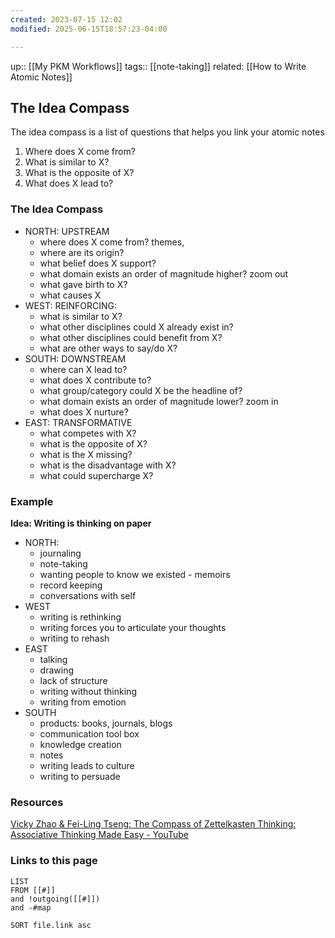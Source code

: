 ```yaml
---
created: 2023-07-15 12:02
modified: 2025-06-15T18:57:23-04:00

---
```

up:: [[My PKM Workflows]]
tags:: [[note-taking]]
related: [[How to Write Atomic Notes]]

## The Idea Compass
The idea compass is a list of questions that helps you link your atomic notes
1. Where does X come from?
2. What is similar to X?
3. What is the opposite of X?
4. What does X lead to?
### The Idea Compass
- NORTH: UPSTREAM
	- where does X come from? themes,
	- where are its origin?
	- what belief does X support?
	- what domain exists an order of magnitude higher? zoom out
	- what gave birth to X?
	- what causes X
- WEST: REINFORCING:
	- what is similar to X?
	- what other disciplines could X already exist in?
	- what other disciplines could benefit from X?
	- what are other ways to say/do X?
- SOUTH: DOWNSTREAM
	- where can X lead to?
	- what does X contribute to?
	- what group/category could X be the headline of?
	- what domain exists an order of magnitude lower? zoom in
	- what does X nurture?
- EAST: TRANSFORMATIVE
	- what competes with X?
	- what is the opposite of X?
	- what is the X missing?
	- what is the disadvantage with X?
	- what could supercharge X?

### Example
**Idea: Writing is thinking on paper**
- NORTH:
	- journaling
	- note-taking
	- wanting people to know we existed - memoirs
	- record keeping
	- conversations with self
- WEST
	- writing is rethinking
	- writing forces you to articulate your thoughts
	- writing to rehash
- EAST
	- talking
	- drawing
	- lack of structure
	- writing without thinking
	- writing from emotion
- SOUTH
	- products: books, journals, blogs
	- communication tool box
	- knowledge creation
	- notes
	- writing leads to culture
	- writing to persuade
### Resources
[Vicky Zhao & Fei-Ling Tseng: The Compass of Zettelkasten Thinking: Associative Thinking Made Easy - YouTube](https://www.youtube.com/watch?v=-7r9t9T9Aww)


### Links to this page
```dataview
LIST
FROM [[#]]
and !outgoing([[#]])
and -#map

SORT file.link asc
```
